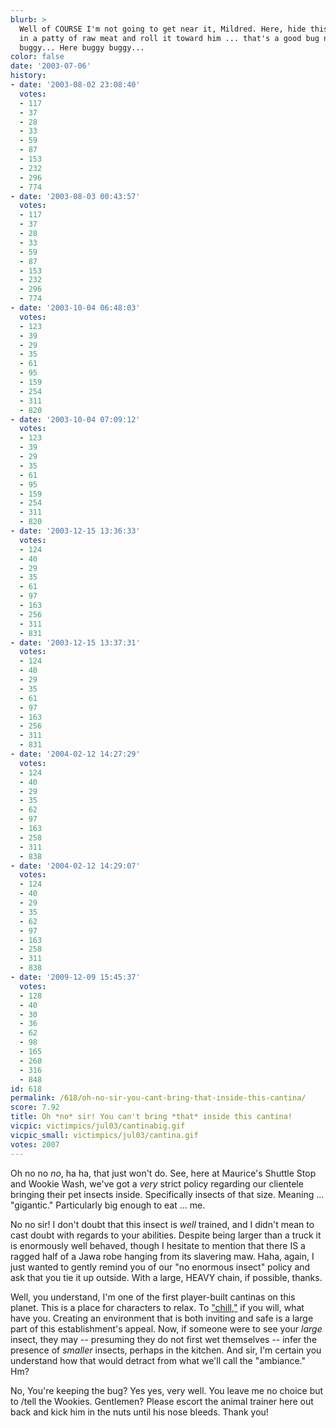 ```yaml
---
blurb: >
  Well of COURSE I'm not going to get near it, Mildred. Here, hide this thermal detonator
  in a patty of raw meat and roll it toward him ... that's a good bug now ... buggy
  buggy... Here buggy buggy...
color: false
date: '2003-07-06'
history:
- date: '2003-08-02 23:08:40'
  votes:
  - 117
  - 37
  - 28
  - 33
  - 59
  - 87
  - 153
  - 232
  - 296
  - 774
- date: '2003-08-03 00:43:57'
  votes:
  - 117
  - 37
  - 28
  - 33
  - 59
  - 87
  - 153
  - 232
  - 296
  - 774
- date: '2003-10-04 06:48:03'
  votes:
  - 123
  - 39
  - 29
  - 35
  - 61
  - 95
  - 159
  - 254
  - 311
  - 820
- date: '2003-10-04 07:09:12'
  votes:
  - 123
  - 39
  - 29
  - 35
  - 61
  - 95
  - 159
  - 254
  - 311
  - 820
- date: '2003-12-15 13:36:33'
  votes:
  - 124
  - 40
  - 29
  - 35
  - 61
  - 97
  - 163
  - 256
  - 311
  - 831
- date: '2003-12-15 13:37:31'
  votes:
  - 124
  - 40
  - 29
  - 35
  - 61
  - 97
  - 163
  - 256
  - 311
  - 831
- date: '2004-02-12 14:27:29'
  votes:
  - 124
  - 40
  - 29
  - 35
  - 62
  - 97
  - 163
  - 258
  - 311
  - 838
- date: '2004-02-12 14:29:07'
  votes:
  - 124
  - 40
  - 29
  - 35
  - 62
  - 97
  - 163
  - 258
  - 311
  - 838
- date: '2009-12-09 15:45:37'
  votes:
  - 128
  - 40
  - 30
  - 36
  - 62
  - 98
  - 165
  - 260
  - 316
  - 848
id: 618
permalink: /618/oh-no-sir-you-cant-bring-that-inside-this-cantina/
score: 7.92
title: Oh *no* sir! You can't bring *that* inside this cantina!
vicpic: victimpics/jul03/cantinabig.gif
vicpic_small: victimpics/jul03/cantina.gif
votes: 2007
---
```


Oh no no *no*, ha ha, that just won't do. See, here at Maurice's Shuttle
Stop and Wookie Wash, we've got a *very* strict policy regarding our
clientele bringing their pet insects inside. Specifically insects of
that size. Meaning ... "gigantic." Particularly big enough to eat ...
me.

No no sir! I don't doubt that this insect is *well* trained, and I
didn't mean to cast doubt with regards to your abilities. Despite being
larger than a truck it is enormously well behaved, though I hesitate to
mention that there IS a ragged half of a Jawa robe hanging from its
slavering maw. Haha, again, I just wanted to gently remind you of our
"no enormous insect" policy and ask that you tie it up outside. With a
large, HEAVY chain, if possible, thanks.

Well, you understand, I'm one of the first player-built cantinas on this
planet. This is a place for characters to relax. To
["chill,"](@/victim/384.md) if you will, what have you. Creating an
environment that is both inviting and safe is a large part of this
establishment's appeal. Now, if someone were to see your *large* insect,
they may -- presuming they do not first wet themselves -- infer the
presence of *smaller* insects, perhaps in the kitchen. And sir, I'm
certain you understand how that would detract from what we'll call the
"ambiance." Hm?

No, You're keeping the bug? Yes yes, very well. You leave me no choice
but to /tell the Wookies. Gentlemen? Please escort the animal trainer
here out back and kick him in the nuts until his nose bleeds. Thank you!